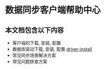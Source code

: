 # 数据同步客户端帮助中心

## 本文档包含以下内容

* 客户端的下载, 安装, 配置
* 数据库驱动下载, 安装, 配置 [driver-install](/driver-install/)
* 常见同步场景解决方案
* 常见问题排查方案
